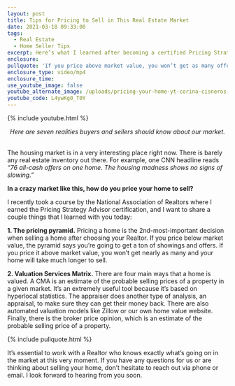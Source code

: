 ```yaml
---
layout: post
title: Tips for Pricing to Sell in This Real Estate Market
date: 2021-03-18 09:33:00
tags:
  - Real Estate
  - Home Seller Tips
excerpt: Here’s what I learned after becoming a certified Pricing Strategy Advisor.
enclosure:
pullquote: 'If you price above market value, you won’t get as many offers.'
enclosure_type: video/mp4
enclosure_time:
use_youtube_image: false
youtube_alternate_image: /uploads/pricing-your-home-yt-corina-cisneros-ss.jpg
youtube_code: L4ywKg0_T0Y
---
```

{% include youtube.html %}

<center><em>Here are seven realities buyers and sellers should know about our market.</em></center>

<center>&nbsp;</center>

The housing market is in a very interesting place right now. There is barely any real estate inventory out there. For example, one CNN headline reads *“76 all-cash offers on one home. The housing madness shows no signs of slowing.”&nbsp;*

**In a crazy market like this, how do you price your home to sell?&nbsp;**

I recently took a course by the National Association of Realtors where I earned the Pricing Strategy Advisor certification, and I want to share a couple things that I learned with you today:

**1\. The pricing pyramid.** Pricing a home is the 2nd-most-important decision when selling a home after choosing your Realtor. If you price below market value, the pyramid says you’re going to get a ton of showings and offers. If you price it above market value, you won’t get nearly as many and your home will take much longer to sell.

**2\. Valuation Services Matrix.** There are four main ways that a home is valued. A CMA is an estimate of the probable selling prices of a property in a given market. It’s an extremely useful tool because it’s based on hyperlocal statistics. The appraiser does another type of analysis, an appraisal, to make sure they can get their money back. There are also automated valuation models like Zillow or our own home value website. Finally, there is the broker price opinion, which is an estimate of the probable selling price of a property.

{% include pullquote.html %}

It’s essential to work with a Realtor who knows exactly what’s going on in the market at this very moment. If you have any questions for us or are thinking about selling your home, don’t hesitate to reach out via phone or email. I look forward to hearing from you soon.
